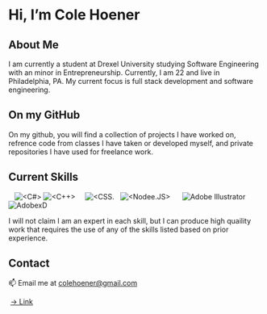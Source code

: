 # Hi, I’m Cole Hoener
## About Me
I am currently a student at Drexel University studying Software Engineering with an minor in Entrepreneurship. Currently, I am 22 and live in Philadelphia, PA. My current focus is full stack development and software engineering.

## On my GitHub
On my github, you will find a collection of projects I have worked on, refrence code from classes I have taken or developed myself, and private repositories I have used for freelance work.

## Current Skills
![<Java>](https://img.shields.io/badge/Java-ED8B00?style=for-the-badge&logo=java&logoColor=white) ![<Python>](https://img.shields.io/badge/Python-FFD43B?style=for-the-badge&logo=python&logoColor=darkgreen) ![<C>](https://img.shields.io/badge/C-00599C?style=for-the-badge&logo=c&logoColor=white00) ![<C#>](https://img.shields.io/badge/C%23-239120?style=for-the-badge&logo=c-sharp&logoColor=white) ![<C++>](https://img.shields.io/badge/C%2B%2B-00599C?style=for-the-badge&logo=c%2B%2B&logoColor=white) ![<ReactNative>](https://img.shields.io/badge/React_Native-20232A?style=for-the-badge&logo=react&logoColor=61DAFB)  ![<React>](https://img.shields.io/badge/React-20232A?style=for-the-badge&logo=react&logoColor=61DAFB) ![<Capicitor>](https://img.shields.io/badge/Capacitor-119EFF?style=for-the-badge&logo=Capacitor&logoColor=white) ![<HTML5>](https://img.shields.io/badge/CSS3-1572B6?style=for-the-badge&logo=css3&logoColor=white)  ![<CSS.](https://img.shields.io/badge/HTML5-E34F26?style=for-the-badge&logo=html5&logoColor=white) ![<Javascript>](https://img.shields.io/badge/JavaScript-323330?style=for-the-badge&logo=javascript&logoColor=F7DF1E) ![<Typescript>](https://img.shields.io/badge/TypeScript-007ACC?style=for-the-badge&logo=typescript&logoColor=white) ![<Nodee.JS>](https://img.shields.io/badge/Node.js-339933?style=for-the-badge&logo=nodedotjs&logoColor=white) ![<Swift>](https://img.shields.io/badge/Swift-FA7343?style=for-the-badge&logo=swift&logoColor=white) ![<PostgreSQL>](https://img.shields.io/badge/PostgreSQL-316192?style=for-the-badge&logo=postgresql&logoColor=white) ![<MySQL>](https://img.shields.io/badge/MySQL-00000F?style=for-the-badge&logo=mysql&logoColor=white) ![<JSON>](https://img.shields.io/badge/json-5E5C5C?style=for-the-badge&logo=json&logoColor=white) ![<Firebase>](https://img.shields.io/badge/firebase-ffca28?style=for-the-badge&logo=firebase&logoColor=black)   ![Adobe Illustrator](https://img.shields.io/badge/Adobe%20Illustrator-FF9A00?style=for-the-badge&logo=adobe%20illustrator&logoColor=white)  ![<Adobe Photoshop>](https://img.shields.io/badge/Adobe%20Photoshop-31A8FF?style=for-the-badge&logo=Adobe%20Photoshop&logoColor=black)  ![<Adobe Premiere Pro>](https://img.shields.io/badge/Adobe%20Premiere%20Pro-9999FF?style=for-the-badge&logo=Adobe%20Premiere%20Pro&logoColor=white) ![AdobexD](https://img.shields.io/badge/Adobe%20XD-470137?style=for-the-badge&logo=Adobe%20XD&logoColor=#FF61F6) ![<Office>](https://img.shields.io/badge/Microsoft_Office-D83B01?style=for-the-badge&logo=microsoft-office&logoColor=white) ![<R>](https://img.shields.io/badge/R-276DC3?style=for-the-badge&logo=r&logoColor=white)

I will not claim I am an expert in each skill, but I can produce high quaility work that requires the use of any of the skills listed based on prior experience.

## Contact
📫 Email me at colehoener@gmail.com

![<LinkedIn>](https://img.shields.io/badge/LinkedIn-0077B5?style=for-the-badge&logo=linkedin&logoColor=white) [-> Link](https://www.linkedin.com/in/cole-hoener/)
